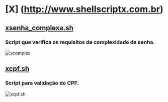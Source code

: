 # [X] (http://www.shellscriptx.com.br)

## [xsenha_complexa.sh](https://github.com/shellscriptx/X/blob/master/xsenha_complexa.sh)
### Script que verifica os requisitos de complexidade de senha.
![xcomplex](https://3.bp.blogspot.com/-khGZNFV-gXc/WD7UeP4lhwI/AAAAAAAAIDc/ajJD72Yel5AvfperJFCTesxTa3DvqLqUACLcB/s1600/xsenha_complexa.png)

## [xcpf.sh](https://github.com/shellscriptx/X/blob/master/xcpf.sh)
### Script para validação do CPF.
![xcpf.sh](https://4.bp.blogspot.com/-zGSq2chLeyA/WD7YLQM0KFI/AAAAAAAAIDo/rw-IUMU1yaoopGn97GJ4G6-VhoVbxXi4wCLcB/s1600/xcpf.png)

